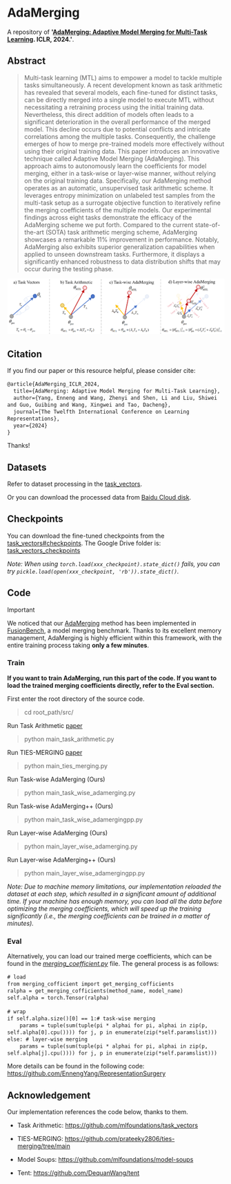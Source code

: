 # AdaMerging

A repository of **'[AdaMerging: Adaptive Model Merging for Multi-Task Learning](https://arxiv.org/abs/2310.02575). ICLR, 2024.'**.


## Abstract
> Multi-task learning (MTL) aims to empower a model to tackle multiple tasks simultaneously. A recent development known as task arithmetic has revealed that several models, each fine-tuned for distinct tasks, can be directly merged into a single model to execute MTL without necessitating a retraining process using the initial training data. Nevertheless, this direct addition of models often leads to a significant deterioration in the overall performance of the merged model. This decline occurs due to potential conflicts and intricate correlations among the multiple tasks. Consequently, the challenge emerges of how to merge pre-trained models more effectively without using their original training data. This paper introduces an innovative technique called Adaptive Model Merging (AdaMerging). This approach aims to autonomously learn the coefficients for model merging, either in a task-wise or layer-wise manner, without relying on the original training data. Specifically, our AdaMerging method operates as an automatic, unsupervised task arithmetic scheme. It leverages entropy minimization on unlabeled test samples from the multi-task setup as a surrogate objective function to iteratively refine the merging coefficients of the multiple models. Our experimental findings across eight tasks demonstrate the efficacy of the AdaMerging scheme we put forth. Compared to the current state-of-the-art (SOTA) task arithmetic merging scheme, AdaMerging showcases a remarkable 11\% improvement in performance. Notably, AdaMerging also exhibits superior generalization capabilities when applied to unseen downstream tasks. Furthermore, it displays a significantly enhanced robustness to data distribution shifts that may occur during the testing phase.

<center>
<img src="./AdaMerging.png" alt="AdaMerging" width="800"/>
</center>


## Citation
If you find our paper or this resource helpful, please consider cite:
```
@article{AdaMerging_ICLR_2024,
  title={AdaMerging: Adaptive Model Merging for Multi-Task Learning},
  author={Yang, Enneng and Wang, Zhenyi and Shen, Li and Liu, Shiwei and Guo, Guibing and Wang, Xingwei and Tao, Dacheng},
  journal={The Twelfth International Conference on Learning Representations},
  year={2024}
}
```
Thanks!


## Datasets
Refer to dataset processing in the [task_vectors](https://github.com/mlfoundations/task_vectors).

Or you can download the processed data from [Baidu Cloud disk](https://pan.baidu.com/s/1w0Z2UVv3NVmqDhjH8WTOJQ?pwd=kvg6).


## Checkpoints

You can download the fine-tuned checkpoints from the [task_vectors#checkpoints](https://github.com/mlfoundations/task_vectors#checkpoints).
The Google Drive folder is: [task_vectors_checkpoints](https://drive.google.com/drive/folders/1u_Tva6x0p6oxu5Eo0ZZsf-520Cc_3MKw)

*Note: When using ```torch.load(xxx_checkpoint).state_dict()``` fails, you can try ```pickle.load(open(xxx_checkpoint, 'rb')).state_dict()```.*

## Code
> [!IMPORTANT]
We noticed that our [AdaMerging](https://github.com/tanganke/fusion_bench/tree/main/fusion_bench/method/adamerging) method has been implemented in [FusionBench](https://github.com/tanganke/fusion_bench), a model merging benchmark. Thanks to its excellent memory management, AdaMerging is highly efficient within this framework, with the entire training process taking **only a few minutes**.

### Train

**If you want to train AdaMerging, run this part of the code. If you want to load the trained merging coefficients directly, refer to the Eval section.**

First enter the root directory of the source code.
> cd root_path/src/

Run Task Arithmetic [paper](https://arxiv.org/abs/2212.04089)
> python main_task_arithmetic.py

Run TIES-MERGING [paper](https://arxiv.org/abs/2306.01708)
> python main_ties_merging.py

Run Task-wise AdaMerging (Ours)  
> python main_task_wise_adamerging.py

Run Task-wise AdaMerging++ (Ours)  
> python main_task_wise_adamergingpp.py

Run Layer-wise AdaMerging (Ours)  
> python main_layer_wise_adamerging.py

Run Layer-wise AdaMerging++ (Ours)  
> python main_layer_wise_adamergingpp.py

*Note: Due to machine memory limitations, our implementation reloaded the dataset at each step, which resulted in a significant amount of additional time. If your machine has enough memory, you can load all the data before optimizing the merging coefficients, which will speed up the training significantly (i.e., the merging coefficients can be trained in a matter of minutes).*

### Eval
Alternatively, you can load our trained merge coefficients, which can be found in the *[merging_coefficient.py](https://github.com/EnnengYang/AdaMerging/blob/main/src/merging_cofficient.py)* file. The general process is as follows:

```
# load
from merging_cofficient import get_merging_cofficients
ralpha = get_merging_cofficients(method_name, model_name)  
self.alpha = torch.Tensor(ralpha)

# wrap
if self.alpha.size()[0] == 1:# task-wise merging
    params = tuple(sum(tuple(pi * alphai for pi, alphai in zip(p, self.alpha[0].cpu()))) for j, p in enumerate(zip(*self.paramslist)))
else: # layer-wise merging
    params = tuple(sum(tuple(pi * alphai for pi, alphai in zip(p, self.alpha[j].cpu()))) for j, p in enumerate(zip(*self.paramslist)))
```
More details can be found in the following code: https://github.com/EnnengYang/RepresentationSurgery



## Acknowledgement
Our implementation references the code below, thanks to them.

- Task Arithmetic: https://github.com/mlfoundations/task_vectors

- TIES-MERGING: https://github.com/prateeky2806/ties-merging/tree/main

- Model Soups: https://github.com/mlfoundations/model-soups
  
- Tent: https://github.com/DequanWang/tent


<!-- [Task Arithmetic](https://github.com/mlfoundations/task_vectors), [TIES-MERGING](https://github.com/prateeky2806/ties-merging/tree/main), [Model Soups](https://github.com/mlfoundations/model-soups) -->

